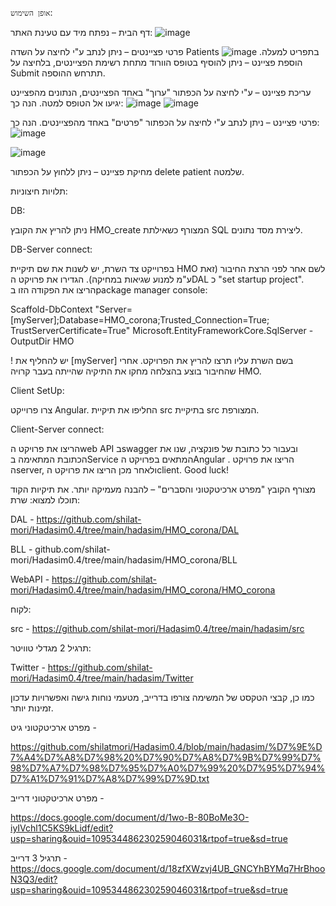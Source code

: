 `אופן השימוש`:

דף הבית – נפתח מיד עם טעינת האתר:
![image](https://github.com/shilat-mori/Hadasim0.4/assets/149057922/c476f703-9691-4c3f-863e-1c50921c0ca3)




פרטי פציינטים – ניתן לנתב ע"י לחיצה על השדה Patients בתפריט למעלה.
![image](https://github.com/shilat-mori/Hadasim0.4/assets/149057922/e0a9bb91-bb05-481c-af58-f9b1cdfcd6d2)
הוספת פציינט – ניתן להוסיף בטופס הוורוד מתחת רשימת הפציינטים, בלחיצה על Submit תתרחש ההוספה.

עריכת פציינט –  ע"י לחיצה על הכפתור "ערוך" באחד הפציינטים, הנתונים מהפציינט יגיעו אל הטופס למטה. הנה כך: 
![image](https://github.com/shilat-mori/Hadasim0.4/assets/149057922/2cda7991-1967-4116-9168-d1772a0c1b46)
![image](https://github.com/shilat-mori/Hadasim0.4/assets/149057922/7a862737-3e10-4287-9fe8-d0eb4a9b0e6a)

פרטי פציינט – ניתן לנתב ע"י לחיצה על הכפתור "פרטים" באחד מהפציינטים. הנה כך:
![image](https://github.com/shilat-mori/Hadasim0.4/assets/149057922/3c8a9b15-908d-470b-93a8-aed13237eb8f)

![image](https://github.com/shilat-mori/Hadasim0.4/assets/149057922/cdc47437-a560-407c-b428-492042a32015)

מחיקת פציינט – ניתן ללחוץ על הכפתור delete patient שלמטה.


תלויות חיצוניות:


DB:

ניתן להריץ את הקובץ HMO_create המצורף כשאילתת SQL ליצירת מסד נתונים.


DB-Server connect:

בפרוייקט צד השרת, יש לשנות את שם תיקיית HMO לשם אחר לפני הרצת החיבור (זאת ע"מ למנוע שגיאות במחיקה).
הגדירו את פרויקט הDAL כ "set startup project".
הריצו את הפקודה הזו בpackage manager console:

Scaffold-DbContext "Server=[myServer];Database=HMO_corona;Trusted_Connection=True; TrustServerCertificate=True" Microsoft.EntityFrameworkCore.SqlServer -OutputDir HMO


! יש להחליף את [myServer] בשם השרת עליו תרצו להריץ את הפרויקט.
אחרי שהחיבור בוצע בהצלחה מחקו את התיקיה שהייתה בעבר קרויה HMO.


Client SetUp:

צרו פרוייקט Angular.
החליפו את תיקיית src בתיקיית src המצורפת.



Client-Server connect:

הריצו את פרויקט הweb API בswagger ובעבור כל כתובת של פונקציה, שנו את הכתובת המתאימה בService  המתאים בפרויקט הAngular .
הריצו את פרויקט הserver, ולאחר מכן הריצו את פרויקט הclient.
Good luck!




מצורף הקובץ "מפרט ארכיטקטוני והסברים" – להבנה מעמיקה יותר.
את תיקיות הקוד תוכלו למצוא:
שרת:

DAL - https://github.com/shilat-mori/Hadasim0.4/tree/main/hadasim/HMO_corona/DAL

BLL - github.com/shilat-mori/Hadasim0.4/tree/main/hadasim/HMO_corona/BLL

WebAPI - https://github.com/shilat-mori/Hadasim0.4/tree/main/hadasim/HMO_corona/HMO_corona

לקוח:

src - https://github.com/shilat-mori/Hadasim0.4/tree/main/hadasim/src

תרגיל 2 מגדלי טוויטר:

Twitter - https://github.com/shilat-mori/Hadasim0.4/tree/main/hadasim/Twitter




כמו כן, קבצי הטקסט של המשימה צורפו בדרייב, מטעמי נוחות גישה ואפשרויות עדכון זמינות יותר.

מפרט ארכיטקטוני גיט -

https://github.com/shilatmori/Hadasim0.4/blob/main/hadasim/%D7%9E%D7%A4%D7%A8%D7%98%20%D7%90%D7%A8%D7%9B%D7%99%D7%98%D7%A7%D7%98%D7%95%D7%A0%D7%99%20%D7%95%D7%94%D7%A1%D7%91%D7%A8%D7%99%D7%9D.txt

מפרט ארכיטקטוני דרייב -

https://docs.google.com/document/d/1wo-B-80BoMe3O-iyIVchl1C5KS9kLidf/edit?usp=sharing&ouid=109534486230259046031&rtpof=true&sd=true


תרגיל 3 דרייב - 
https://docs.google.com/document/d/18zfXWzvj4UB_GNCYhBYMq7HrBhooN3Q3/edit?usp=sharing&ouid=109534486230259046031&rtpof=true&sd=true


